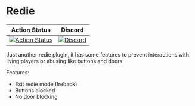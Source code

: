# Redie


| Action Status | Discord |
|:-------------:|:-------:|
| [![Action Status](https://github.com/Bara/Redie/workflows/Compile%20with%20SourceMod/badge.svg)](https://github.com/Bara/Redie/actions) | [![Discord](https://img.shields.io/discord/388685157286019072.svg)](https://discord.gg/eCsqjcD) |


Just another redie plugin, it has some features to prevent interactions with living players or abusing like buttons and doors.

Features:
 - Exit redie mode (!reback)
 - Buttons blocked
 - No door blocking

